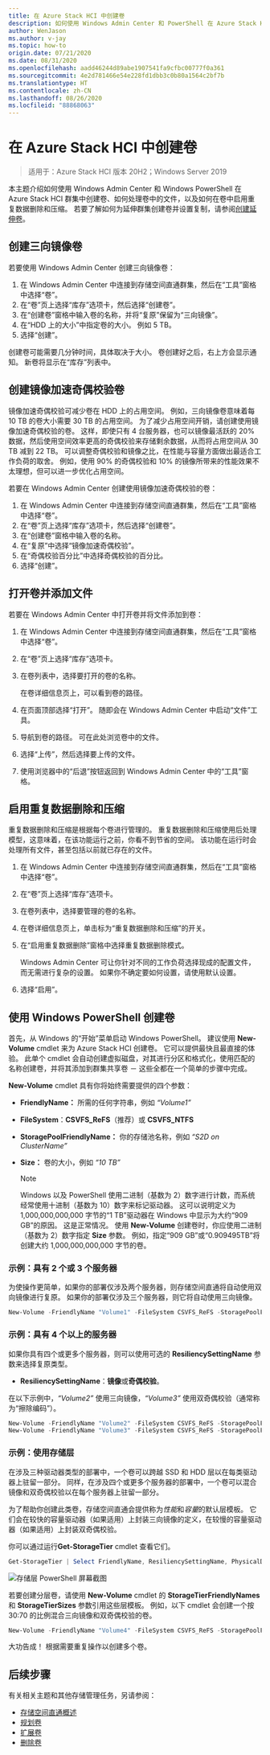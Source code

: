 ```yaml
---
title: 在 Azure Stack HCI 中创建卷
description: 如何使用 Windows Admin Center 和 PowerShell 在 Azure Stack HCI 中创建卷。
author: WenJason
ms.author: v-jay
ms.topic: how-to
origin.date: 07/21/2020
ms.date: 08/31/2020
ms.openlocfilehash: aadd46244d89abe1907541fa9cfbc00777f0a361
ms.sourcegitcommit: 4e2d781466e54e228fd1dbb3c0b80a1564c2bf7b
ms.translationtype: HT
ms.contentlocale: zh-CN
ms.lasthandoff: 08/26/2020
ms.locfileid: "88868063"
---
```

# <a name="create-volumes-in-azure-stack-hci"></a>在 Azure Stack HCI 中创建卷

> 适用于：Azure Stack HCI 版本 20H2；Windows Server 2019

本主题介绍如何使用 Windows Admin Center 和 Windows PowerShell 在 Azure Stack HCI 群集中创建卷、如何处理卷中的文件，以及如何在卷中启用重复数据删除和压缩。 若要了解如何为延伸群集创建卷并设置复制，请参阅[创建延伸卷](create-stretched-volumes.md)。

## <a name="create-a-three-way-mirror-volume"></a>创建三向镜像卷

若要使用 Windows Admin Center 创建三向镜像卷：

1. 在 Windows Admin Center 中连接到存储空间直通群集，然后在“工具”窗格中选择“卷”。 
2. 在“卷”页上选择“库存”选项卡，然后选择“创建卷”。  
3. 在“创建卷”窗格中输入卷的名称，并将“复原”保留为“三向镜像”。  
4. 在“HDD 上的大小”中指定卷的大小。 例如 5 TB。
5. 选择“创建”。

创建卷可能需要几分钟时间，具体取决于大小。 卷创建好之后，右上方会显示通知。 新卷将显示在“库存”列表中。

## <a name="create-a-mirror-accelerated-parity-volume"></a>创建镜像加速奇偶校验卷

镜像加速奇偶校验可减少卷在 HDD 上的占用空间。 例如，三向镜像卷意味着每 10 TB 的卷大小需要 30 TB 的占用空间。 为了减少占用空间开销，请创建使用镜像加速奇偶校验的卷。 这样，即使只有 4 台服务器，也可以镜像最活跃的 20% 数据，然后使用空间效率更高的奇偶校验来存储剩余数据，从而将占用空间从 30 TB 减到 22 TB。 可以调整奇偶校验和镜像之比，在性能与容量方面做出最适合工作负荷的取舍。 例如，使用 90% 的奇偶校验和 10% 的镜像所带来的性能效果不太理想，但可以进一步优化占用空间。

若要在 Windows Admin Center 创建使用镜像加速奇偶校验的卷：

1. 在 Windows Admin Center 中连接到存储空间直通群集，然后在“工具”窗格中选择“卷”。 
2. 在“卷”页上选择“库存”选项卡，然后选择“创建卷”。 
3. 在“创建卷”窗格中输入卷的名称。
4. 在“复原”中选择“镜像加速奇偶校验”。 
5. 在“奇偶校验百分比”中选择奇偶校验的百分比。
6. 选择“创建”。

## <a name="open-volume-and-add-files"></a>打开卷并添加文件

若要在 Windows Admin Center 中打开卷并将文件添加到卷：

1. 在 Windows Admin Center 中连接到存储空间直通群集，然后在“工具”窗格中选择“卷”。 
2. 在“卷”页上选择“库存”选项卡。 
2. 在卷列表中，选择要打开的卷的名称。

    在卷详细信息页上，可以看到卷的路径。

4. 在页面顶部选择“打开”。 随即会在 Windows Admin Center 中启动“文件”工具。
5. 导航到卷的路径。 可在此处浏览卷中的文件。
6. 选择“上传”，然后选择要上传的文件。
7. 使用浏览器中的“后退”按钮返回到 Windows Admin Center 中的“工具”窗格。 

## <a name="turn-on-deduplication-and-compression"></a>启用重复数据删除和压缩

重复数据删除和压缩是根据每个卷进行管理的。 重复数据删除和压缩使用后处理模型，这意味着，在该功能运行之前，你看不到节省的空间。 该功能在运行时会处理所有文件，甚至包括以前就已存在的文件。

1. 在 Windows Admin Center 中连接到存储空间直通群集，然后在“工具”窗格中选择“卷”。 
2. 在“卷”页上选择“库存”选项卡。 
3. 在卷列表中，选择要管理的卷的名称。
4. 在卷详细信息页上，单击标为“重复数据删除和压缩”的开关。
5. 在“启用重复数据删除”窗格中选择重复数据删除模式。

    Windows Admin Center 可让你针对不同的工作负荷选择现成的配置文件，而无需进行复杂的设置。 如果你不确定要如何设置，请使用默认设置。

6. 选择“启用”。

## <a name="create-volumes-using-windows-powershell"></a>使用 Windows PowerShell 创建卷

首先，从 Windows 的“开始”菜单启动 Windows PowerShell。 建议使用 **New-Volume** cmdlet 来为 Azure Stack HCI 创建卷。 它可以提供最快且最直接的体验。 此单个 cmdlet 会自动创建虚拟磁盘，对其进行分区和格式化，使用匹配的名称创建卷，并将其添加到群集共享卷 － 这些全都在一个简单的步骤中完成。

**New-Volume** cmdlet 具有你将始终需要提供的四个参数：

- **FriendlyName：** 所需的任何字符串，例如 *“Volume1”*
- **FileSystem**：**CSVFS_ReFS**（推荐）或 **CSVFS_NTFS**
- **StoragePoolFriendlyName：** 你的存储池名称，例如 *“S2D on ClusterName”*
- **Size：** 卷的大小，例如 *“10 TB”*

   > [!NOTE]
   > Windows 以及 PowerShell 使用二进制（基数为 2）数字进行计数，而系统经常使用十进制（基数为 10）数字来标记驱动器。 这可以说明定义为 1,000,000,000,000 字节的“1 TB”驱动器在 Windows 中显示为大约“909 GB”的原因。 这是正常情况。 使用 **New-Volume** 创建卷时，你应使用二进制（基数为 2）数字指定 **Size** 参数。 例如，指定“909 GB”或“0.909495TB”将创建大约 1,000,000,000,000 字节的卷。

### <a name="example-with-2-or-3-servers"></a>示例：具有 2 个或 3 个服务器

为使操作更简单，如果你的部署仅涉及两个服务器，则存储空间直通将自动使用双向镜像进行复原。 如果你的部署仅涉及三个服务器，则它将自动使用三向镜像。

```PowerShell
New-Volume -FriendlyName "Volume1" -FileSystem CSVFS_ReFS -StoragePoolFriendlyName S2D* -Size 1TB
```

### <a name="example-with-4-servers"></a>示例：具有 4 个以上的服务器

如果你具有四个或更多个服务器，则可以使用可选的 **ResiliencySettingName** 参数来选择复原类型。

-   **ResiliencySettingName**：**镜像**或**奇偶校验**。

在以下示例中，*“Volume2”* 使用三向镜像，*“Volume3”* 使用双奇偶校验（通常称为“擦除编码”）。

```PowerShell
New-Volume -FriendlyName "Volume2" -FileSystem CSVFS_ReFS -StoragePoolFriendlyName S2D* -Size 1TB -ResiliencySettingName Mirror
New-Volume -FriendlyName "Volume3" -FileSystem CSVFS_ReFS -StoragePoolFriendlyName S2D* -Size 1TB -ResiliencySettingName Parity
```

### <a name="example-using-storage-tiers"></a>示例：使用存储层

在涉及三种驱动器类型的部署中，一个卷可以跨越 SSD 和 HDD 层以在每类驱动器上驻留一部分。 同样，在涉及四个或更多个服务器的部署中，一个卷可以混合镜像和双奇偶校验以在每个服务器上驻留一部分。

为了帮助你创建此类卷，存储空间直通会提供称为*性能*和*容量*的默认层模板。 它们会在较快的容量驱动器（如果适用）上封装三向镜像的定义，在较慢的容量驱动器（如果适用）上封装双奇偶校验。

你可以通过运行**Get-StorageTier** cmdlet 查看它们。

```PowerShell
Get-StorageTier | Select FriendlyName, ResiliencySettingName, PhysicalDiskRedundancy
```

![存储层 PowerShell 屏幕截图](media/creating-volumes/storage-tiers-screenshot.png)

若要创建分层卷，请使用 **New-Volume** cmdlet 的 **StorageTierFriendlyNames** 和 **StorageTierSizes** 参数引用这些层模板。 例如，以下 cmdlet 会创建一个按 30:70 的比例混合三向镜像和双奇偶校验的卷。

```PowerShell
New-Volume -FriendlyName "Volume4" -FileSystem CSVFS_ReFS -StoragePoolFriendlyName S2D* -StorageTierFriendlyNames Performance, Capacity -StorageTierSizes 300GB, 700GB
```

大功告成！ 根据需要重复操作以创建多个卷。

## <a name="next-steps"></a>后续步骤

有关相关主题和其他存储管理任务，另请参阅：

- [存储空间直通概述](https://docs.microsoft.com/windows-server/storage/storage-spaces/storage-spaces-direct-overview)
- [规划卷](../concepts/plan-volumes.md)
- [扩展卷](extend-volumes.md)
- [删除卷](delete-volumes.md)